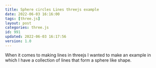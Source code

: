 ```yaml
---
title: Sphere circles Lines threejs example
date: 2022-06-03 16:16:00
tags: [three.js]
layout: post
categories: three.js
id: 991
updated: 2022-06-03 16:17:56
version: 1.0
---
```


When it comes to making lines in threejs I wanted to make an example in which I have a collection of lines that form a sphere like shape.

<!-- more -->
